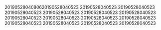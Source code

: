 2019052804080620190528040523
20190528040523
20190528040523
20190528040523
20190528040523
20190528040523
20190528040523
20190528040523
20190528040523
20190528040523
20190528040523
20190528040523
20190528040523
20190528040523
20190528040523
